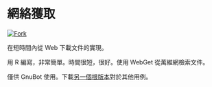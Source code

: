 <!-- # WebGet  [![GitHub forks](https://img.shields.io/github/forks/Tyler887/WebGet?label=Fork&style=social)](https://github.com/Tyler887/WebGet/fork)  The implementation to download files from the Web, in a short time.  Written in R, complete simple. It takes a short time, simply good. Use WebGet to retrieve files from the world wide web.    I assume **no warranty** for any **copyrighted material** downloaded on WebGet. I usally recommend downloading freely licensed files only. <br />https://github.com?Tyler887/WebGet/commit/main/ -->

# 網絡獲取

[![Fork](https://img.shields.io/github/forks/Tyler887/WebGet?label=Fork&style=social)](https://github.com/Tyler887/WebGet/fork)

在短時間內從 Web 下載文件的實現。

用 R 編寫，非常簡單。時間很短，很好。使用 WebGet 從萬維網檢索文件。

僅供 GnuBot 使用。下載[另一個根版本](https://github.com/Tyler887/WebGet)對於其他用例。
